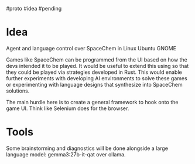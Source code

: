 #proto #idea #pending
# Idea
Agent and language control over SpaceChem in Linux Ubuntu GNOME

Games like SpaceChem can be programmed from the UI based on how the devs intended it to be played. It would be useful to extend this using so that they could be played via strategies developed in Rust. This would enable further experiments with developing AI environments to solve these games or experimenting with language designs that synthesize into SpaceChem solutions. 

The main hurdle here is to create a general framework to hook onto the game UI. Think like Selenium does for the browser.

# Tools
Some brainstorming and diagnostics will be done alongside a large language model: gemma3:27b-it-qat over ollama. 
